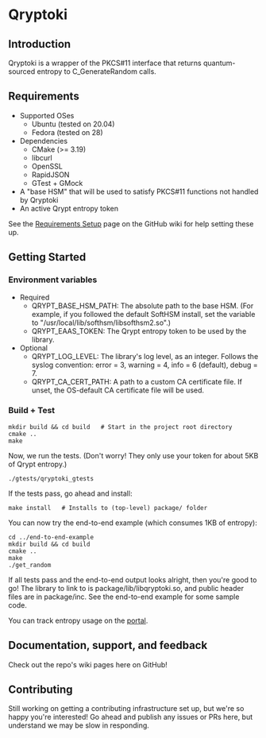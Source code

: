 # Qryptoki

## Introduction

Qryptoki is a wrapper of the PKCS#11 interface that returns quantum-sourced entropy to C_GenerateRandom calls.

## Requirements
  * Supported OSes
    * Ubuntu (tested on 20.04)
    * Fedora (tested on 28)
  * Dependencies
    * CMake (>= 3.19)
    * libcurl
    * OpenSSL
    * RapidJSON
    * GTest + GMock
  * A "base HSM" that will be used to satisfy PKCS#11 functions not handled by Qryptoki
  * An active Qrypt entropy token

See the [Requirements Setup](../../wiki/Requirements-Setup) page on the GitHub wiki for help setting these up.

## Getting Started

### Environment variables
  * Required
    * QRYPT_BASE_HSM_PATH: The absolute path to the base HSM. (For example, if you followed the default SoftHSM install, set the variable to "/usr/local/lib/softhsm/libsofthsm2.so".)
    * QRYPT_EAAS_TOKEN: The Qrypt entropy token to be used by the library.
  * Optional
    * QRYPT_LOG_LEVEL: The library's log level, as an integer. Follows the syslog convention: error = 3, warning = 4, info = 6 (default), debug = 7.
    * QRYPT_CA_CERT_PATH: A path to a custom CA certificate file. If unset, the OS-default CA certificate file will be used.

### Build + Test

```
mkdir build && cd build   # Start in the project root directory
cmake ..
make
```

Now, we run the tests. (Don't worry! They only use your token for about 5KB of Qrypt entropy.)
```
./gtests/qryptoki_gtests
```

If the tests pass, go ahead and install:
```
make install   # Installs to (top-level) package/ folder
```

You can now try the end-to-end example (which consumes 1KB of entropy):
```
cd ../end-to-end-example
mkdir build && cd build
cmake ..
make
./get_random
```

If all tests pass and the end-to-end output looks alright, then you're good to go! The library to link to is package/lib/libqryptoki.so, and public header files are in package/inc. See the end-to-end example for some sample code.

You can track entropy usage on the [portal](https://portal.qrypt.com/).

## Documentation, support, and feedback

Check out the repo's wiki pages here on GitHub!

## Contributing

Still working on getting a contributing infrastructure set up, but we're so happy you're interested! Go ahead and publish any issues or PRs here, but understand we may be slow in responding.
